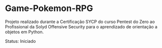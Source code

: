 # Game-Pokemon-RPG

Projeto realizado durante a Certificação SYCP do curso Pentest do Zero ao Profissional da Solyd Offensive Security para o aprendizado de orientação a objetos em Python.

Status: Iniciado
